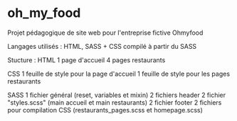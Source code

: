 # oh_my_food

Projet pédagogique de site web pour l'entreprise fictive Ohmyfood

Langages utilisés : HTML, SASS + CSS compilé à partir du SASS

Stucture :
HTML
1 page d'accueil
4 pages restaurants

CSS
1 feuille de style pour la page d'accueil
1 feuille de style pour les pages restaurants

SASS
1 fichier général (reset, variables et mixin)
2 fichiers header
2 fichier "styles.scss" (main accueil et main restaurants)
2 fichier footer
2 fichiers pour compilation CSS (restaurants_pages.scss et homepage.scss)
